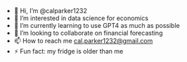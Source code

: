 - 👋 Hi, I’m @calparker1232
- 👀 I’m interested in data science for economics
- 🌱 I’m currently learning to use GPT4 as much as possible
- 💞️ I’m looking to collaborate on financial forecasting
- 📫 How to reach me cal.parker1232@gmail.com
- ⚡ Fun fact: my fridge is older than me

<!---
calparker1232/calparker1232 is a ✨ special ✨ repository because its `README.md` (this file) appears on your GitHub profile.
You can click the Preview link to take a look at your changes.
--->

